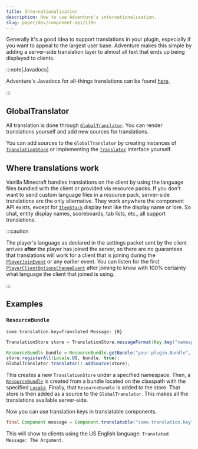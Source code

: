 ```yaml
---
title: Internationalization
description: How to use Adventure's internationalization.
slug: paper/dev/component-api/i18n
---
```


Generally it's a good idea to support translations in your plugin, especially if you want to
appeal to the largest user base. Adventure makes this simple by adding a server-side
translation layer to almost all text that ends up being displayed to clients.

:::note[Javadocs]

Adventure's Javadocs for all-things translations can be found [here](https://jd.advntr.dev/api/latest/net/kyori/adventure/translation/package-summary.html).

:::

## GlobalTranslator

All translation is done through [`GlobalTranslator`](https://jd.advntr.dev/api/latest/net/kyori/adventure/translation/GlobalTranslator.html).
You can render translations yourself and add new sources for translations.

You can add sources to the `GlobalTranslator` by creating instances of [`TranslationStore`](https://jd.advntr.dev/api/latest/net/kyori/adventure/translation/TranslationStore.html)
or implementing the [`Translator`](https://jd.advntr.dev/api/latest/net/kyori/adventure/translation/Translator.html) interface yourself.

## Where translations work

Vanilla Minecraft handles translations on the client by using the language files bundled with the client or provided via resource packs. If you don't want to send custom language files
in a resource pack, server-side translations are the only alternative. They work anywhere the component API exists, except for [`ItemStack`](jd:paper:org.bukkit.inventory.ItemStack)
display text like the display name or lore. So chat, entity display names, scoreboards, tab lists, etc., all support translations.

:::caution

The player's language as declared in the settings packet sent by the client arrives **after** the player has joined the server, so there are no guarantees that
translations will work for a client that is joining during the [`PlayerJoinEvent`](jd:paper:org.bukkit.event.player.PlayerJoinEvent) or any earlier event.
You can listen for the first [`PlayerClientOptionsChangeEvent`](jd:paper:com.destroystokyo.paper.event.player.PlayerClientOptionsChangeEvent)
after joining to know with 100% certainty what language the client that joined is using.

:::

## Examples

### `ResourceBundle`
```properties title="src/main/resources/your/plugin/Bundle_en_US.properties"
some.translation.key=Translated Message: {0}
```

```java
TranslationStore store = TranslationStore.messageFormat(Key.key("namespace:value"));

ResourceBundle bundle = ResourceBundle.getBundle("your.plugin.Bundle", Locale.US, UTF8ResourceBundleControl.get());
store.registerAll(Locale.US, bundle, true);
GlobalTranslator.translator().addSource(store);
```

This creates a new `TranslationStore` under a specified namespace. Then, a [`ResourceBundle`](jd:java:java.util.ResourceBundle)
is created from a bundle located on the classpath with the specified [`Locale`](jd:java:java.util.Locale).
Finally, that `ResourceBundle` is added to the store. That store is then added as a source to the `GlobalTranslator`.
This makes all the translations available server-side.

Now you can use translation keys in translatable components.

```java
final Component message = Component.translatable("some.translation.key", Component.text("The Argument"))
```

This will show to clients using the US English language: `Translated Message: The Argument`.
